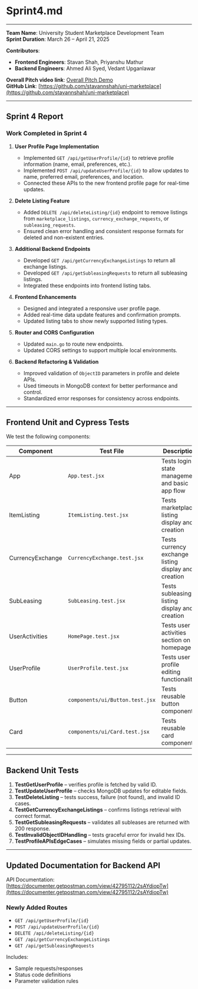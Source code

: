 # Sprint4.md
---

**Team Name**: University Student Marketplace Development Team  
**Sprint Duration**: March 26 – April 21, 2025  

**Contributors**:  
- **Frontend Engineers**: Stavan Shah, Priyanshu Mathur  
- **Backend Engineers**: Ahmed Ali Syed, Vedant Upganlawar  

**Overall Pitch video link**: [Overall Pitch Demo]()  
**GitHub Link**: [https://github.com/stavannshah/uni-marketplace](https://github.com/stavannshah/uni-marketplace)

---

## Sprint 4 Report

### Work Completed in Sprint 4  

1. **User Profile Page Implementation**  
   - Implemented `GET /api/getUserProfile/{id}` to retrieve profile information (name, email, preferences, etc.).  
   - Implemented `POST /api/updateUserProfile/{id}` to allow updates to name, preferred email, preferences, and location.  
   - Connected these APIs to the new frontend profile page for real-time updates.

2. **Delete Listing Feature**  
   - Added `DELETE /api/deleteListing/{id}` endpoint to remove listings from `marketplace_listings`, `currency_exchange_requests`, or `subleasing_requests`.  
   - Ensured clean error handling and consistent response formats for deleted and non-existent entries.

3. **Additional Backend Endpoints**  
   - Developed `GET /api/getCurrencyExchangeListings` to return all exchange listings.  
   - Developed `GET /api/getSubleasingRequests` to return all subleasing listings.  
   - Integrated these endpoints into frontend listing tabs.

4. **Frontend Enhancements**  
   - Designed and integrated a responsive user profile page.  
   - Added real-time data update features and confirmation prompts.  
   - Updated listing tabs to show newly supported listing types.

5. **Router and CORS Configuration**  
   - Updated `main.go` to route new endpoints.  
   - Updated CORS settings to support multiple local environments.

6. **Backend Refactoring & Validation**  
   - Improved validation of `ObjectID` parameters in profile and delete APIs.  
   - Used timeouts in MongoDB context for better performance and control.  
   - Standardized error responses for consistency across endpoints.

---

## Frontend Unit and Cypress Tests  

We test the following components:

| Component | Test File | Description |
|-----------|-----------|-------------|
| App | `App.test.jsx` | Tests login state management and basic app flow |
| ItemListing | `ItemListing.test.jsx` | Tests marketplace listing display and creation |
| CurrencyExchange | `CurrencyExchange.test.jsx` | Tests currency exchange listing display and creation |
| SubLeasing | `SubLeasing.test.jsx` | Tests subleasing listing display and creation |
| UserActivities | `HomePage.test.jsx` | Tests user activities section on homepage |
| UserProfile | `UserProfile.test.jsx` | Tests user profile editing functionality |
| Button | `components/ui/Button.test.jsx` | Tests reusable button component |
| Card | `components/ui/Card.test.jsx` | Tests reusable card component |

---

## Backend Unit Tests  

1. **TestGetUserProfile** – verifies profile is fetched by valid ID.  
2. **TestUpdateUserProfile** – checks MongoDB updates for editable fields.  
3. **TestDeleteListing** – tests success, failure (not found), and invalid ID cases.  
4. **TestGetCurrencyExchangeListings** – confirms listings retrieval with correct format.  
5. **TestGetSubleasingRequests** – validates all subleases are returned with 200 response.  
6. **TestInvalidObjectIDHandling** – tests graceful error for invalid hex IDs.  
7. **TestProfileAPIsEdgeCases** – simulates missing fields or partial updates.  

---

## Updated Documentation for Backend API  

API Documentation: [https://documenter.getpostman.com/view/42795112/2sAYdiopTw](https://documenter.getpostman.com/view/42795112/2sAYdiopTw)  

### Newly Added Routes  
- `GET /api/getUserProfile/{id}`  
- `POST /api/updateUserProfile/{id}`  
- `DELETE /api/deleteListing/{id}`  
- `GET /api/getCurrencyExchangeListings`  
- `GET /api/getSubleasingRequests`

Includes:  
- Sample requests/responses  
- Status code definitions  
- Parameter validation rules  


